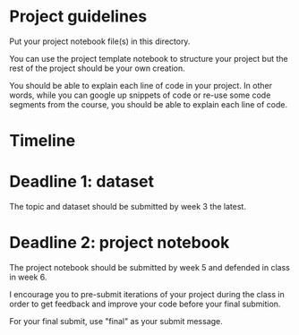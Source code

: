 # Project guidelines

Put your project notebook file(s) in this directory.

You can use the project template notebook to structure your project but the rest of the project should be your own creation.

You should be able to explain each line of code in your project. In other words, while you can google up snippets of code or re-use some code segments from the course, you should be able to explain each line of code.

# Timeline

# Deadline 1: dataset

The topic and dataset should be submitted by week 3 the latest.

# Deadline 2: project notebook

The project notebook should be submitted by week 5 and defended in class in week 6.

I encourage you to pre-submit iterations of your project during the class in order to get feedback and improve your code before your final submition.

For your final submit, use "final" as your submit message.